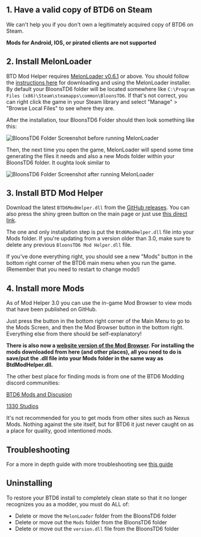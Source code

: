 ## 1. Have a valid copy of BTD6 on Steam

We can't help you if you don't own a legitimately acquired copy of BTD6 on Steam.

**Mods for Android, IOS, or pirated clients are not supported**

## 2. Install MelonLoader

BTD Mod Helper requires <u>MelonLoader v0.6.1</u> or above. You should follow
the [instructions here](https://melonwiki.xyz/#/?id=automated-installation) for downloading and using the MelonLoader
installer. By default your BloonsTD6 folder will be located somewhere
like `C:\Program Files (x86)\Steam\steamapps\common\BloonsTD6`. If that's not correct, you can right click the game in
your Steam library and select "Manage" > "Browse Local Files" to see where they are.

After the installation, tour BloonsTD6 Folder should then look something like this:

![BloonsTD6 Folder Screenshot before running MelonLoader](https://media.discordapp.net/attachments/800115046134186026/1007815593250017403/unknown.png)

Then, the next time you open the game, MelonLoader will spend some time generating the files it needs and also a new
Mods folder within your BloonsTD6 folder. It oughta look similar to

![BloonsTD6 Folder Screenshot after running MelonLoader](https://media.discordapp.net/attachments/800115046134186026/1007815991578869840/unknown.png)

## 3. Install BTD Mod Helper

Download the latest `BTD6ModHelper.dll` from the [GitHub releases](https://github.com/gurrenm3/BTD-Mod-Helper/releases).
You can also press the shiny green button on the main page or just
use [this direct link](https://github.com/gurrenm3/BTD-Mod-Helper/releases/latest/download/Btd6ModHelper.dll).

The one and only installation step is put the `Btd6ModHelper.dll` file into your Mods folder. If you're updating from a
version older than 3.0, make sure to delete any previous `BloonsTD6 Mod Helper.dll` file.

If you've done everything right, you should see a new "Mods" button in the bottom right corner of the BTD6 main menu
when you run the game. (Remember that you need to restart to change mods!)

## 4. Install more Mods

As of Mod Helper 3.0 you can use the in-game Mod Browser to view mods that have been published on GitHub.

Just press the button in the bottom right corner of the Main Menu to go to the Mods Screen, and then the Mod Browser
button in the bottom right. Everything else from there should be self-explanatory!

**There is also now a [website version of the Mod Browser](/mod-browser).
For installing the mods downloaded from here (and other places),
all you need to do is save/put the .dll file into your Mods folder in the same way as BtdModHelper.dll.**

The other best place for finding mods is from one of the BTD6 Modding discord communities:

[BTD6 Mods and Discusion](https://discord.gg/NnD6nRH)

[1330 Studios](https://discord.com/invite/1330studios)

It's not recommended for you to get mods from other sites such as Nexus Mods. Nothing against the site itself, but for
BTD6 it just never caught on as a place for quality, good intentioned mods.

## Troubleshooting

For a more in depth guide with more troubleshooting
see [this guide](https://hemisemidemipresent.github.io/btd6-modding-tutorial/)

## Uninstalling

To restore your BTD6 install to completely clean state so that it no longer recognizes you as a modder, you must do ALL
of:

* Delete or move the `MelonLoader` folder from the BloonsTD6 folder
* Delete or move out the `Mods` folder from the BloonsTD6 folder
* Delete or move out the `version.dll` file from the BloonsTD6 folder
